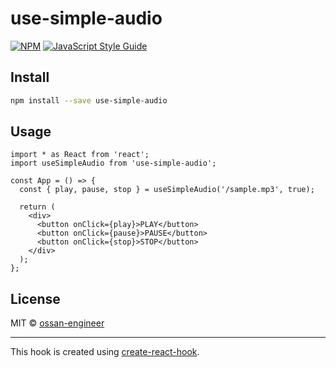 # use-simple-audio

[![NPM](https://img.shields.io/npm/v/use-simple-audio.svg)](https://www.npmjs.com/package/use-simple-audio) [![JavaScript Style Guide](https://img.shields.io/badge/code_style-standard-brightgreen.svg)](https://standardjs.com)

## Install

```bash
npm install --save use-simple-audio
```

## Usage

```tsx
import * as React from 'react';
import useSimpleAudio from 'use-simple-audio';

const App = () => {
  const { play, pause, stop } = useSimpleAudio('/sample.mp3', true);

  return (
    <div>
      <button onClick={play}>PLAY</button>
      <button onClick={pause}>PAUSE</button>
      <button onClick={stop}>STOP</button>
    </div>
  );
};
```

## License

MIT © [ossan-engineer](https://github.com/ossan-engineer)

---

This hook is created using [create-react-hook](https://github.com/hermanya/create-react-hook).
